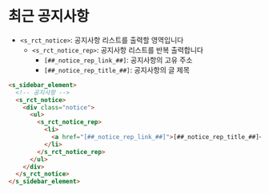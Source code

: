 # 최근 공지사항

- `<s_rct_notice>`: 공지사항 리스트를 출력할 영역입니다
  - `<s_rct_notice_rep>`: 공지사항 리스트를 반복 출력합니다
    - `[##_notice_rep_link_##]`: 공지사항의 고유 주소
    - `[##_notice_rep_title_##]`: 공지사항의 글 제목 

```html
<s_sidebar_element>
  <!-- 공지사항 -->
  <s_rct_notice>
    <div class="notice">
      <ul>
        <s_rct_notice_rep>
          <li>
            <a href="[##_notice_rep_link_##]">[##_notice_rep_title_##]</a>
          </li>
        </s_rct_notice_rep>
      </ul>
    </div>
  </s_rct_notice>
</s_sidebar_element>
```
